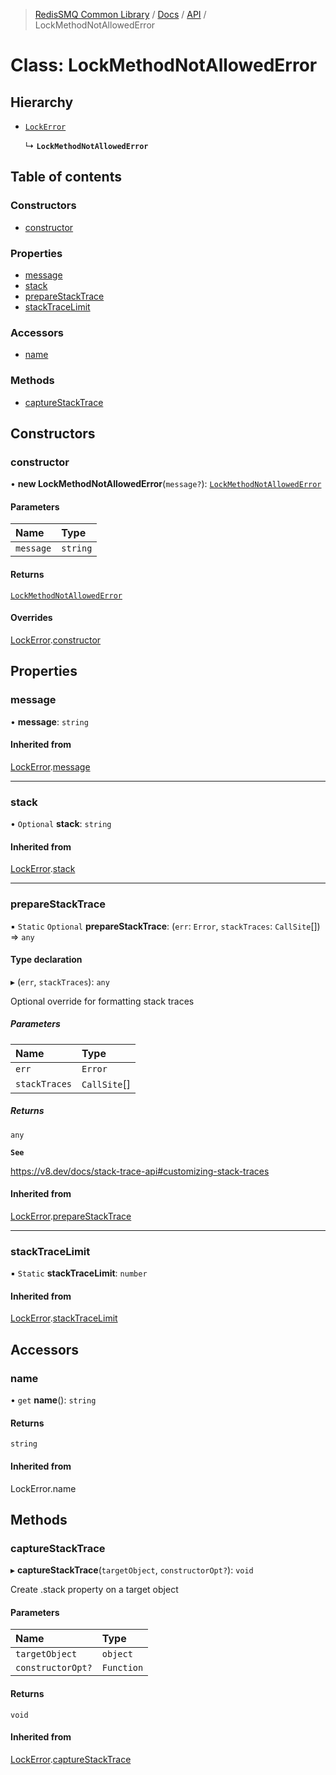 >[RedisSMQ Common Library](../../../README.md) / [Docs](../../README.md) / [API](../README.md) / LockMethodNotAllowedError

# Class: LockMethodNotAllowedError

## Hierarchy

- [`LockError`](../classes/LockError.md)

  ↳ **`LockMethodNotAllowedError`**

## Table of contents

### Constructors

- [constructor](../classes/LockMethodNotAllowedError.md#constructor)

### Properties

- [message](../classes/LockMethodNotAllowedError.md#message)
- [stack](../classes/LockMethodNotAllowedError.md#stack)
- [prepareStackTrace](../classes/LockMethodNotAllowedError.md#preparestacktrace)
- [stackTraceLimit](../classes/LockMethodNotAllowedError.md#stacktracelimit)

### Accessors

- [name](../classes/LockMethodNotAllowedError.md#name)

### Methods

- [captureStackTrace](../classes/LockMethodNotAllowedError.md#capturestacktrace)

## Constructors

### constructor

• **new LockMethodNotAllowedError**(`message?`): [`LockMethodNotAllowedError`](../classes/LockMethodNotAllowedError.md)

#### Parameters

| Name | Type |
| :------ | :------ |
| `message` | `string` |

#### Returns

[`LockMethodNotAllowedError`](../classes/LockMethodNotAllowedError.md)

#### Overrides

[LockError](../classes/LockError.md).[constructor](../classes/LockError.md#constructor)

## Properties

### message

• **message**: `string`

#### Inherited from

[LockError](../classes/LockError.md).[message](../classes/LockError.md#message)

___

### stack

• `Optional` **stack**: `string`

#### Inherited from

[LockError](../classes/LockError.md).[stack](../classes/LockError.md#stack)

___

### prepareStackTrace

▪ `Static` `Optional` **prepareStackTrace**: (`err`: `Error`, `stackTraces`: `CallSite`[]) => `any`

#### Type declaration

▸ (`err`, `stackTraces`): `any`

Optional override for formatting stack traces

##### Parameters

| Name | Type |
| :------ | :------ |
| `err` | `Error` |
| `stackTraces` | `CallSite`[] |

##### Returns

`any`

**`See`**

https://v8.dev/docs/stack-trace-api#customizing-stack-traces

#### Inherited from

[LockError](../classes/LockError.md).[prepareStackTrace](../classes/LockError.md#preparestacktrace)

___

### stackTraceLimit

▪ `Static` **stackTraceLimit**: `number`

#### Inherited from

[LockError](../classes/LockError.md).[stackTraceLimit](../classes/LockError.md#stacktracelimit)

## Accessors

### name

• `get` **name**(): `string`

#### Returns

`string`

#### Inherited from

LockError.name

## Methods

### captureStackTrace

▸ **captureStackTrace**(`targetObject`, `constructorOpt?`): `void`

Create .stack property on a target object

#### Parameters

| Name | Type |
| :------ | :------ |
| `targetObject` | `object` |
| `constructorOpt?` | `Function` |

#### Returns

`void`

#### Inherited from

[LockError](../classes/LockError.md).[captureStackTrace](../classes/LockError.md#capturestacktrace)
